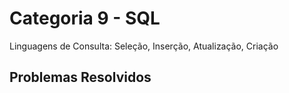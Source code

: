 # Categoria 9 - SQL
Linguagens de Consulta: Seleção, Inserção, Atualização, Criação

## Problemas Resolvidos

